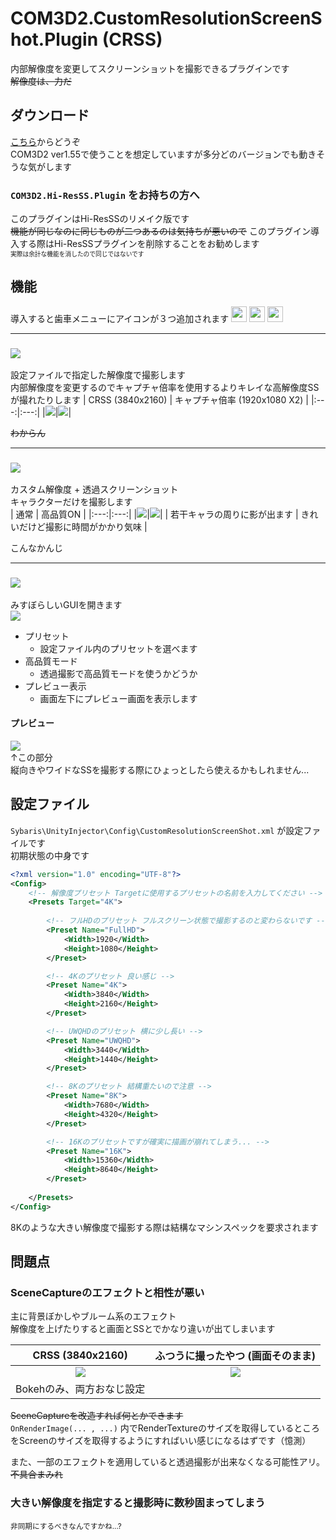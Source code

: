 # COM3D2.CustomResolutionScreenShot.Plugin (CRSS)
内部解像度を変更してスクリーンショットを撮影できるプラグインです  
~~解像度は、力だ~~
  
## ダウンロード
[こちら](https://github.com/AshleyScarlet/COM3D2.CustomResolutionScreenShot.Plugin/releases/download/Latest/COM3D2.CustomResolutionScreenShot.Plugin.zip)からどうぞ  
COM3D2 ver1.55で使うことを想定していますが多分どのバージョンでも動きそうな気がします


### `COM3D2.Hi-ResSS.Plugin` をお持ちの方へ
このプラグインはHi-ResSSのリメイク版です  
~~機能が同じなのに同じものが二つあるのは気持ちが悪いので~~  このプラグイン導入する際はHi-ResSSプラグインを削除することをお勧めします  
<sub><sub>実際は余計な機能を消したので同じではないです</sub></sub>

## 機能
導入すると歯車メニューにアイコンが３つ追加されます
<img src="https://user-images.githubusercontent.com/70315656/116590856-30bfed00-a959-11eb-8eeb-5b1eb3ee78fd.png" width="25" height="25">
<img src="https://user-images.githubusercontent.com/70315656/116591208-87c5c200-a959-11eb-864c-65a2e44d6354.png" width="25" height="25">
<img src="https://user-images.githubusercontent.com/70315656/116764003-77e1d700-aa5a-11eb-915c-a58b1f08895a.png" width="25" height="25">
___
### ![](https://user-images.githubusercontent.com/70315656/116590856-30bfed00-a959-11eb-8eeb-5b1eb3ee78fd.png)
設定ファイルで指定した解像度で撮影します  
内部解像度を変更するのでキャプチャ倍率を使用するよりキレイな高解像度SSが撮れたりします
| CRSS  (3840x2160) | キャプチャ倍率  (1920x1080 X2) |
|:---:|:---:|
|<img src="https://user-images.githubusercontent.com/70315656/116593066-a927ad80-a95b-11eb-8d98-73834d959133.png">|<img src="https://user-images.githubusercontent.com/70315656/116593087-af1d8e80-a95b-11eb-942c-10e3747ed28b.png">|  

~~わからん~~
___
### ![](https://user-images.githubusercontent.com/70315656/116591208-87c5c200-a959-11eb-864c-65a2e44d6354.png)
カスタム解像度 + 透過スクリーンショット  
キャラクターだけを撮影します  
| 通常 | 高品質ON |
|:---:|:---:|
|<img src="https://user-images.githubusercontent.com/70315656/116764042-9cd64a00-aa5a-11eb-89b8-6241bca9fcb9.png">|<img src="https://user-images.githubusercontent.com/70315656/116764034-9a73f000-aa5a-11eb-8718-e5e47a852133.png">|
| 若干キャラの周りに影が出ます | きれいだけど撮影に時間がかかり気味 |  

こんなかんじ
___
### ![](https://user-images.githubusercontent.com/70315656/116764003-77e1d700-aa5a-11eb-915c-a58b1f08895a.png)
みすぼらしいGUIを開きます  
![](https://user-images.githubusercontent.com/70315656/116764120-e32ba900-aa5a-11eb-9fe8-222d77cb97f7.png)  
- プリセット
  - 設定ファイル内のプリセットを選べます
- 高品質モード
  - 透過撮影で高品質モードを使うかどうか
- プレビュー表示
  - 画面左下にプレビュー画面を表示します 

#### プレビュー
![](https://user-images.githubusercontent.com/70315656/116764196-49183080-aa5b-11eb-88a6-6e84cf36e2ca.png)  
↑この部分  
縦向きやワイドなSSを撮影する際にひょっとしたら使えるかもしれません...  

## 設定ファイル
`Sybaris\UnityInjector\Config\CustomResolutionScreenShot.xml` が設定ファイルです  
初期状態の中身です
```xml
<?xml version="1.0" encoding="UTF-8"?>
<Config>
	<!-- 解像度プリセット Targetに使用するプリセットの名前を入力してください -->
	<Presets Target="4K">
		
		<!-- フルHDのプリセット フルスクリーン状態で撮影するのと変わらないです -->
		<Preset Name="FullHD">
			<Width>1920</Width>
			<Height>1080</Height>
		</Preset>

		<!-- 4Kのプリセット 良い感じ -->
		<Preset Name="4K">
			<Width>3840</Width>
			<Height>2160</Height>
		</Preset>

		<!-- UWQHDのプリセット 横に少し長い -->
		<Preset Name="UWQHD">
			<Width>3440</Width>
			<Height>1440</Height>
		</Preset>

		<!-- 8Kのプリセット 結構重たいので注意 -->
		<Preset Name="8K">
			<Width>7680</Width>
			<Height>4320</Height>
		</Preset>

		<!-- 16Kのプリセットですが確実に描画が崩れてしまう... -->
		<Preset Name="16K">
			<Width>15360</Width>
			<Height>8640</Height>
		</Preset>
		
	</Presets>
</Config>
```
8Kのような大きい解像度で撮影する際は結構なマシンスペックを要求されます

## 問題点
### SceneCaptureのエフェクトと相性が悪い
主に背景ぼかしやブルーム系のエフェクト  
解像度を上げたりすると画面とSSとでかなり違いが出てしまいます

| CRSS  (3840x2160) | ふつうに撮ったやつ  (画面そのまま) |
|:---:|:---:|
|<img src="https://user-images.githubusercontent.com/70315656/116599090-96fd3d80-a962-11eb-8bdf-76ec675f1893.png">|<img src="https://user-images.githubusercontent.com/70315656/116599114-9cf31e80-a962-11eb-9112-f5d4695dd68d.png">|
| Bokehのみ、両方おなじ設定 |


 ~~SceneCaptureを改造すれば何とかできます~~  
`OnRenderImage(... , ...)` 内でRenderTextureのサイズを取得しているところをScreenのサイズを取得するようにすればいい感じになるはずです（憶測） 

また、一部のエフェクトを適用していると透過撮影が出来なくなる可能性アリ。  
~~不具合まみれ~~

### 大きい解像度を指定すると撮影時に数秒固まってしまう
<sub>非同期にするべきなんですかね...?</sub>
